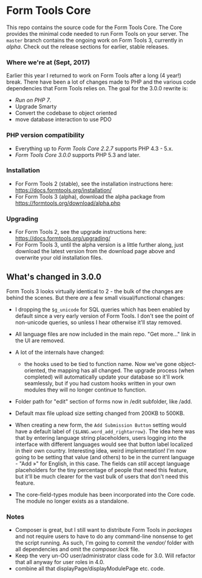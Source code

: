 # Form Tools Core

This repo contains the source code for the Form Tools Core. The Core provides the minimal code needed to run Form Tools
on your server. The `master` branch contains the ongoing work on Form Tools 3, currently in *alpha*. Check out the release sections for earlier, stable releases. 

### Where we're at (Sept, 2017)

Earlier this year I returned to work on Form Tools after a long (4 year!) break. There have been a lot of changes made 
to PHP and the various code dependencies that Form Tools relies on. The goal for the 3.0.0 rewrite is:

- *Run on PHP 7*.
- Upgrade Smarty
- Convert the codebase to object oriented
- move database interaction to use PDO
 
### PHP version compatibility

- Everything up to *Form Tools Core 2.2.7* supports PHP 4.3 - 5.x.
- *Form Tools Core 3.0.0* supports PHP 5.3 and later.

### Installation

- For Form Tools 2 (stable), see the installation instructions here: https://docs.formtools.org/installation/
- For Form Tools 3 (alpha), download the alpha package from https://formtools.org/download/alpha.php

### Upgrading

- For Form Tools 2, see the upgrade instructions here: https://docs.formtools.org/upgrading/
- For Form Tools 3, until the alpha version is a little further along, just download the latest version from the download page above and overwrite your old installation files.


## What's changed in 3.0.0

Form Tools 3 looks virtually identical to 2 - the bulk of the changes are behind the scenes. But there *are* a few small visual/functional changes:

- I dropping the `$g_unicode` for SQL queries which has been enabled by default since a very early version of Form Tools. 
I don't see the point of non-unicode queries, so unless I hear otherwise it'll stay removed.
- All language files are now included in the main repo. "Get more..." link in the UI are removed. 
- A lot of the internals have changed:
    - the hooks used to be tied to function name. Now we've gone object-oriented, the mapping has all changed. The 
    upgrade process (when completed) will automatically update your database so it'll work seamlessly, but if you had custom hooks written in your own modules they will no longer continue to function.

- Folder path for "edit" section of forms now in /edit subfolder, like /add.
- Default max file upload size setting changed from 200KB to 500KB.
- When creating a new form, the `Add Submission Button` setting would have a default label of `{$LANG.word_add_rightarrow}`.
The idea here was that by entering language string placeholders, users logging into the interface with different languages would see that button label localized in their own country. Interesting idea, weird implementation! I'm now going to be setting that value (and others) to be in the current language - "Add &raquo;" for English, in this case. The fields can _still_ accept language placeholders for the tiny percentage of people that need this feature, but it'll be much clearer for the vast bulk of users that don't need this feature.
- The core-field-types module has been incorporated into the Core code. The module no longer exists as a standalone.


### Notes

- Composer is great, but I still want to distribute Form Tools in _packages_ and not require users to have to do any 
command-line nonsense to get the script running. As such, I'm going to commit the _vendor/_ folder with all dependencies
and omit the _composer.lock_ file.
- Keep the very un-OO user/administrator class code for 3.0. Will refactor that all anyway for user roles in 4.0.
- combine all that displayPage/displayModulePage etc. code.
